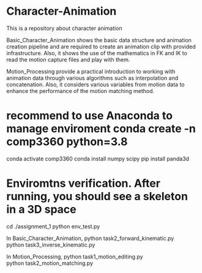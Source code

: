 # Character-Animation
This is a repository about character animation

Basic_Character_Animation shows the basic data structure and animation creation pipeline and are required to create an animation clip with provided infrastructure. Also, it shows the use of the mathematics in FK and IK to read the motion capture files and play with them.     

Motion_Processing provide a practical introduction to working with animation data through various algorithms such as interpolation and concatenation. Also, it considers various variables from motion data to enhance the performance of the motion matching method.    


# recommend to use Anaconda to manage enviroment conda create -n comp3360 python=3.8
conda activate comp3360
conda install numpy scipy
pip install panda3d
# Enviromtns verification. After running, you should see a skeleton in a 3D space
cd ./assignment_1
python env_test.py

In Basic_Character_Animation,
python task2_forward_kinematic.py       
python task3_inverse_kinematic.py         

In Motion_Processing,
python task1_motion_editing.py      
python task2_motion_matching.py
